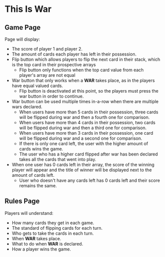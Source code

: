 # This Is War

## Game Page

<p> Page will display: </p>

- The score of player 1 and player 2.
- The amount of cards each player has left in their possession.
- Flip button which allows players to flip the next card in their stack, which is the top card in their prospective arrays
    - Flip button only functions when the top card value from each player's array are not equal
- War button that only works when a **WAR** takes place, as in the players have equal valued cards.
    - Flip button is deactivated at this point, so the players must press the war button in order to continue.
- War button can be used multiple times in-a-row when there are multiple wars declared.
    - When users have more than 5 cards in their possession, three cards will be flipped during war and then a fourth one for comparison.
    - When users have more than 4 cards in their possession, two cards will be flipped during war and then a third one for comparison.
    - When users have more than 3 cards in their possession, one card will be flipped during war and a second one for comparison.
    - If there is only one card left, the user with the higher amount of cards wins the game.
    - The user who has a higher card flipped after war has been declared takes all the cards that went into play. 
- When one user has 0 cards left in their array, the score of the winning player will appear and the title of winner will be displayed next to the amount of cards left.
    - User who doesn't have any cards left has 0 cards left and their score remains the same.

## Rules Page

<p> Players will understand: </p>

- How many cards they get in each game.
- The standard of flipping cards for each turn.
- Who gets to take the cards in each turn.
- When  **WAR** takes place.
- What to do when **WAR** is declared.
- How a player wins the game.